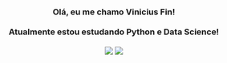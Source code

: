 <h3 align="center"> Olá, eu me chamo Vinicius Fin! 
<div><br>
Atualmente estou estudando Python e Data Science!

<div><br>
<a href = "mailto:vinicius.fin@gmail.com"><img src="https://img.shields.io/badge/-Gmail-%23333?style=for-the-badge&logo=gmail&logoColor=white" target="_blank"></a>
<a href="https://www.linkedin.com/in/vinicius-fin-037073212/" target="_blank"><img src="https://img.shields.io/badge/-LinkedIn-%230077B5?style=for-the-badge&logo=linkedin&logoColor=white" target="_blank"></a> 
<p align="center">
</div> 
      
<!---
viniciusfin/viniciusfin is a ✨ special ✨ repository because its `README.md` (this file) appears on your GitHub profile.
You can click the Preview link to take a look at your changes.
--->
